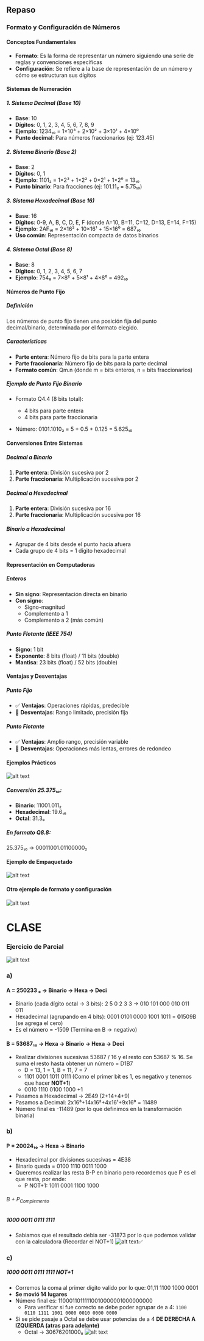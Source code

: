 ## Repaso

### Formato y Configuración de Números

#### Conceptos Fundamentales
- **Formato**: Es la forma de representar un número siguiendo una serie de reglas y convenciones específicas
- **Configuración**: Se refiere a la base de representación de un número y cómo se estructuran sus dígitos

#### Sistemas de Numeración

##### 1. Sistema Decimal (Base 10)
- **Base**: 10
- **Dígitos**: 0, 1, 2, 3, 4, 5, 6, 7, 8, 9
- **Ejemplo**: 1234₁₀ = 1×10³ + 2×10² + 3×10¹ + 4×10⁰
- **Punto decimal**: Para números fraccionarios (ej: 123.45)

##### 2. Sistema Binario (Base 2)
- **Base**: 2
- **Dígitos**: 0, 1
- **Ejemplo**: 1101₂ = 1×2³ + 1×2² + 0×2¹ + 1×2⁰ = 13₁₀
- **Punto binario**: Para fracciones (ej: 101.11₂ = 5.75₁₀)

##### 3. Sistema Hexadecimal (Base 16)
- **Base**: 16
- **Dígitos**: 0-9, A, B, C, D, E, F (donde A=10, B=11, C=12, D=13, E=14, F=15)
- **Ejemplo**: 2AF₁₆ = 2×16² + 10×16¹ + 15×16⁰ = 687₁₀
- **Uso común**: Representación compacta de datos binarios

##### 4. Sistema Octal (Base 8)
- **Base**: 8
- **Dígitos**: 0, 1, 2, 3, 4, 5, 6, 7
- **Ejemplo**: 754₈ = 7×8² + 5×8¹ + 4×8⁰ = 492₁₀

#### Números de Punto Fijo

##### Definición
Los números de punto fijo tienen una posición fija del punto decimal/binario, determinada por el formato elegido.

##### Características
- **Parte entera**: Número fijo de bits para la parte entera
- **Parte fraccionaria**: Número fijo de bits para la parte decimal
- **Formato común**: Qm.n (donde m = bits enteros, n = bits fraccionarios)

##### Ejemplo de Punto Fijo Binario
- Formato Q4.4 (8 bits total):
   - 4 bits para parte entera
   - 4 bits para parte fraccionaria

- Número: 0101.1010₂ = 5 + 0.5 + 0.125 = 5.625₁₀

#### Conversiones Entre Sistemas

##### Decimal a Binario
1. **Parte entera**: División sucesiva por 2
2. **Parte fraccionaria**: Multiplicación sucesiva por 2

##### Decimal a Hexadecimal
1. **Parte entera**: División sucesiva por 16
2. **Parte fraccionaria**: Multiplicación sucesiva por 16

##### Binario a Hexadecimal
- Agrupar de 4 bits desde el punto hacia afuera
- Cada grupo de 4 bits = 1 dígito hexadecimal

#### Representación en Computadoras

##### Enteros
- **Sin signo**: Representación directa en binario
- **Con signo**: 
  - Signo-magnitud
  - Complemento a 1
  - Complemento a 2 (más común)

##### Punto Flotante (IEEE 754)
- **Signo**: 1 bit
- **Exponente**: 8 bits (float) / 11 bits (double)
- **Mantisa**: 23 bits (float) / 52 bits (double)

#### Ventajas y Desventajas

##### Punto Fijo
- ✅ **Ventajas**: Operaciones rápidas, predecible
- 🚫 **Desventajas**: Rango limitado, precisión fija

##### Punto Flotante
- ✅ **Ventajas**: Amplio rango, precisión variable
- 🚫 **Desventajas**: Operaciones más lentas, errores de redondeo

#### Ejemplos Prácticos

![alt text](image.png)

##### Conversión 25.375₁₀:
- **Binario**: 11001.011₂
- **Hexadecimal**: 19.6₁₆
- **Octal**: 31.3₈

##### En formato Q8.8:
25.375₁₀ → 00011001.01100000₂ <br>

#### Ejemplo de Empaquetado
![alt text](image-1.png)

#### Otro ejemplo de formato y configuración
![alt text](image-2.png)

# CLASE
### Ejercicio de Parcial
![alt text](image-3.png)

### a)
#### A = 250233 ₈ → Binario → Hexa → Deci
- Binario (cada dígito octal → 3 bits): 2 5 0 2 3 3 → 010 101 000 010 011 011
- Hexadecimal (agrupando en 4 bits): 0001 0101 0000 1001 1011 = **0**1509B (se agrega el cero)
- Es el número = -1509 (Termina en B → negativo)

#### B = 53687₁₀ → Hexa → Binario → Hexa → Deci
- Realizar divisiones sucesivas 53687 / 16 y el resto con 53687 % 16. Se suma el resto hasta obtener un número = D1B7
  - D = 13, 1 = 1, B = 11, 7 = 7
  - 1101 0001 1011 0111 (Como el primer bit es  1, es negativo y tenemos que hacer **NOT+1**)
  - 0010 1110 0100 1000 +1
- Pasamos a Hexadecimal → 2E49 (2+14+4+9)
- Pasamos a Decimal: 2x16³+14x16²+4x16¹+9x16⁰ = 11489
- Número final es -11489 (por lo que definimos en la transformación binaria)

### b)
#### P = 20024₁₀ → Hexa → Binario
- Hexadecimal por divisiones sucesivas = 4E38
- Binario queda = 0100 1110 0011 1000
- Queremos realizar las resta B-P en binario pero recordemos que P es el que resta, por ende:
  - P NOT+1: 1011 0001 1100 1000
###### B + P<sub>Complemento</sub>
##### 1000 0011 0111 1111 
- Sabiamos que el resultado debia ser -31873 por lo que podemos validar con la calculadora (Recordar el NOT+1)
![alt text](image-4.png)✅

### c)
##### 1000 0011 0111 1111 NOT+1
- Corremos la coma al primer dígito valido por lo que: 01,11 1100 1000 0001
- **Se movió 14 lugares**
- Número final es: 11000110111110010000001000000000
  - Para verificar si fue correcto se debe poder agrupar de a 4:
  `1100 0110 1111 1001 0000 0010 0000 0000`
- Si se pide pasaje a Octal se debe usar potencias de a 4 **DE DERECHA A IZQUIERDA (atras para adelante)**
  - Octal → 30676201000₈
![alt text](image-5.png)